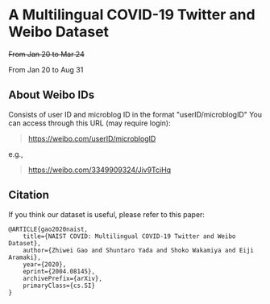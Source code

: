 # A Multilingual COVID-19 Twitter and Weibo Dataset
~~From Jan 20 to Mar 24~~

From Jan 20 to Aug 31



## About Weibo IDs
Consists of user ID and microblog ID in the format "userID/microblogID"
You can access through this URL (may require login):
> https://weibo.com/userID/microblogID

e.g.,
> https://weibo.com/3349909324/Jiv9TciHq

## Citation
If you think our dataset is useful, please refer to this paper:
```
@ARTICLE{gao2020naist,
    title={NAIST COVID: Multilingual COVID-19 Twitter and Weibo Dataset},
    author={Zhiwei Gao and Shuntaro Yada and Shoko Wakamiya and Eiji Aramaki},
    year={2020},
    eprint={2004.08145},
    archivePrefix={arXiv},
    primaryClass={cs.SI}
}
```
